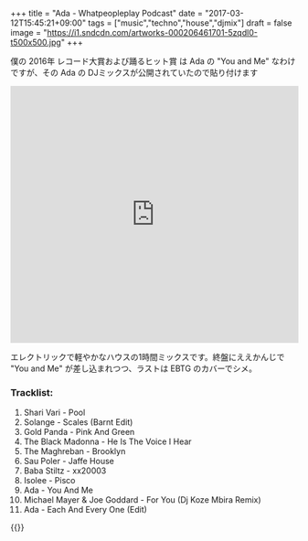 +++
title = "Ada - Whatpeopleplay Podcast"
date = "2017-03-12T15:45:21+09:00"
tags = ["music","techno","house","djmix"]
draft = false
image = "https://i1.sndcdn.com/artworks-000206461701-5zqdl0-t500x500.jpg"
+++

僕の 2016年 レコード大賞および踊るヒット賞 は Ada の "You and Me" なわけですが、その Ada の DJミックスが公開されていたので貼り付けます

<iframe width="100%" height="450" scrolling="no" frameborder="no" src="https://w.soundcloud.com/player/?url=https%3A//api.soundcloud.com/tracks/306378636&amp;auto_play=false&amp;hide_related=false&amp;show_comments=true&amp;show_user=true&amp;show_reposts=false&amp;visual=true"></iframe>

エレクトリックで軽やかなハウスの1時間ミックスです。終盤にええかんじで "You and Me" が差し込まれつつ、ラストは EBTG のカバーでシメ。

### Tracklist:

1. Shari Vari - Pool
2. Solange - Scales (Barnt Edit)
3. Gold Panda - Pink And Green
4. The Black Madonna - He Is The Voice I Hear
5. The Maghreban - Brooklyn
6. Sau Poler - Jaffe House
7. Baba Stiltz - xx20003
8. Isolee - Pisco
9. Ada - You And Me
10. Michael Mayer & Joe Goddard - For You (Dj Koze Mbira Remix)
11. Ada - Each And Every One (Edit)

{{<youtube wWka1Hl88aU>}}
